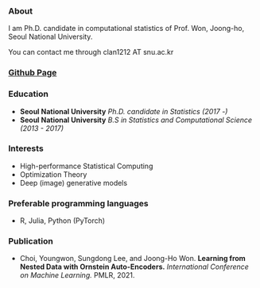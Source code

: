 ### About
I am Ph.D. candidate in computational statistics of Prof. Won, Joong-ho, Seoul National University. 

You can contact me through clan1212 AT snu.ac.kr

### [Github Page](https://github.com/sdlee087)

### Education
- **Seoul National University** *Ph.D. candidate in Statistics (2017 -)*
- **Seoul National University** *B.S in Statistics and Computational Science (2013 - 2017)*

### Interests
- High-performance Statistical Computing
- Optimization Theory
- Deep (image) generative models

### Preferable programming languages

- R, Julia, Python (PyTorch)

### Publication

- Choi, Youngwon, Sungdong Lee, and Joong-Ho Won. **Learning from Nested Data with Ornstein Auto-Encoders.** *International Conference on Machine Learning.* PMLR, 2021.
